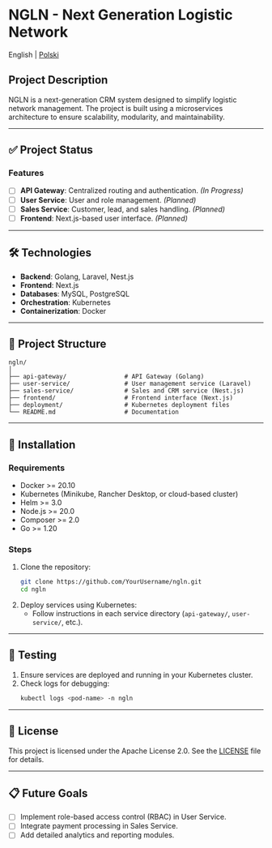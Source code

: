 
# NGLN - Next Generation Logistic Network

English | [Polski](README.pl.md)

## Project Description
NGLN is a next-generation CRM system designed to simplify logistic network management. The project is built using a microservices architecture to ensure scalability, modularity, and maintainability.

---

## ✅ Project Status
### Features
- [ ] **API Gateway**: Centralized routing and authentication. *(In Progress)*
- [ ] **User Service**: User and role management. *(Planned)*
- [ ] **Sales Service**: Customer, lead, and sales handling. *(Planned)*
- [ ] **Frontend**: Next.js-based user interface. *(Planned)*

---

## 🛠️ Technologies
- **Backend**: Golang, Laravel, Nest.js
- **Frontend**: Next.js
- **Databases**: MySQL, PostgreSQL
- **Orchestration**: Kubernetes
- **Containerization**: Docker

---

## 📁 Project Structure
```plaintext
ngln/
│
├── api-gateway/                # API Gateway (Golang)
├── user-service/               # User management service (Laravel)
├── sales-service/              # Sales and CRM service (Nest.js)
├── frontend/                   # Frontend interface (Next.js)
├── deployment/                 # Kubernetes deployment files
└── README.md                   # Documentation
```

---

## 🚀 Installation
### Requirements
- Docker >= 20.10
- Kubernetes (Minikube, Rancher Desktop, or cloud-based cluster)
- Helm >= 3.0
- Node.js >= 20.0
- Composer >= 2.0
- Go >= 1.20

### Steps
1. Clone the repository:
   ```bash
   git clone https://github.com/YourUsername/ngln.git
   cd ngln
   ```
2. Deploy services using Kubernetes:
   - Follow instructions in each service directory (`api-gateway/`, `user-service/`, etc.).

---

## 🧪 Testing
1. Ensure services are deployed and running in your Kubernetes cluster.
2. Check logs for debugging:
   ```bash
   kubectl logs <pod-name> -n ngln
   ```

---

## 📜 License
This project is licensed under the Apache License 2.0. See the [LICENSE](LICENSE) file for details.

---

## 📋 Future Goals
- [ ] Implement role-based access control (RBAC) in User Service.
- [ ] Integrate payment processing in Sales Service.
- [ ] Add detailed analytics and reporting modules.

